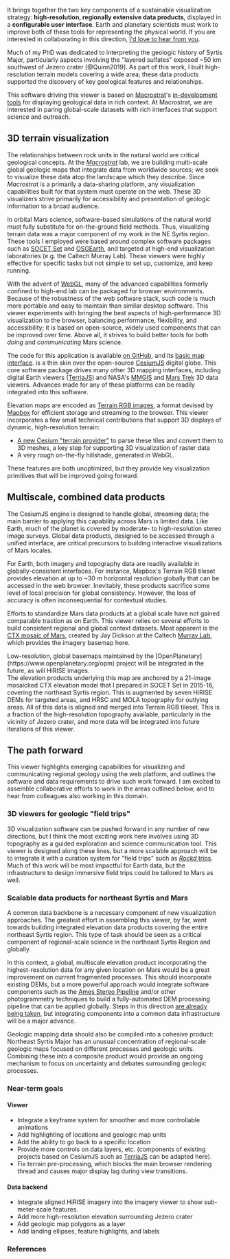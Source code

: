 It brings together the two key components of a sustainable visualization
strategy:
**high-resolution, regionally extensive
data products**, displayed in a **configurable user interface**.
Earth and planetary scientists must work to improve
both of these tools for representing the physical world.
If you are interested in collaborating in this direction, [I'd love to hear from you](mailto:dev@davenquinn.com).

<div data-location="syrtis-overview-2">

Much of my PhD was dedicated to interpreting the geologic history of Syrtis Major,
particularly aspects involving the "layered sulfates" exposed ~50 km southwest of
Jezero crater [@Quinn2019]. As part of this work, I built high-resolution terrain models
covering a wide area; these data products supported the discovery
of key geological features and relationships.

</div>

This software driving this viewer
is based on [Macrostrat](https://macrostrat.org)'s [in-development tools](https://dev.macrostrat.org/next/web/map#/3d/z=8.2410/x=-113.7824/y=34.9962/bedrock/lines/) for displaying geological data
in rich context. At Macrostrat, we are interested in paring global-scale datasets with
rich interfaces that support science and outreach.

## 3D terrain visualization

The relationships between rock units
in the natural world are critical geological concepts. At the [_Macrostrat_](https://macrostrat.org) lab, we are building multi-scale global geologic maps
that integrate data from worldwide sources; we seek to visualize these
data atop the landscape which they describe.
Since _Macrostrat_ is a primarily a data-sharing platform, any visualization capabilities
built for that system must operate on the web. These
3D visualizers strive primarily for accessibility and presentation of geologic information
to a broad audience.

In orbital Mars science, software-based simulations
of the natural world must fully substitute for on-the-ground field methods.
Thus, visualizing terrain data was a major component of my work in the NE Syrtis region.
These tools I employed were based around complex software
packages such as [SOCET Set](https://www.geospatialexploitationproducts.com/content/socet-gxp/)
and [OSGEarth](http://osgearth.org/), and targeted at
high-end visualization laboratories (e.g. the Caltech Murray Lab).
These viewers were highly effective
for specific tasks but not simple to set up, customize, and keep running.

With the advent of [WebGL](https://developer.mozilla.org/en-US/docs/Web/API/WebGL_API),
many of the advanced capabilities formerly confined to high-end lab can
be packaged for browser
environments. Because of the robustness of the web software stack, such code is
much more portable and easy to maintain than similar desktop software. This
viewer experiments with bringing the best aspects of high-performance 3D visualization
to the browser, balancing performance, flexibility, and
accessibility; it is based on open-source, widely used components that can be
improved over time. Above all, it strives to build better tools for both
_doing_ and _communicating_ Mars science.

The code for this application is available [on GitHub](https://github.com/davenquinn/ne-syrtis-jezero-viewer),
and its [basic map interface](https://github.com/UW-Macrostrat/cesium-viewer).
is a thin skin over the open-source [CesiumJS](https://cesium.com/cesiumjs/) digital globe.
This core software package drives many other 3D mapping interfaces, including
digital Earth viewers ([TerriaJS](https://terria.io/)) and NASA's [MMGIS](https://github.com/NASA-AMMOS/MMGIS)
and [Mars Trek](https://trek.nasa.gov/mars/) 3D data viewers.
Advances made for any of these platforms can be
readily integrated into this software.

Elevation maps are encoded as
[Terrain RGB images](https://blog.mapbox.com/global-elevation-data-6689f1d0ba65),
a format devised by [Mapbox](https://mapbox.com) for efficient storage and streaming to the browser.
This viewer incorporates a few small technical contributions that support 3D
displays of dynamic, high-resolution terrain:

- [A new Cesium "terrain provider"](https://github.com/davenquinn/cesium-martini)
  to parse these tiles and convert them to 3D meshes, a key step for supporting
  3D visualization of raster data
- A very rough on-the-fly hillshade, generated in WebGL.

These features are both unoptimized, but they provide key visualization primitives
that will be improved going forward.

## Multiscale, combined data products

The CesiumJS engine is designed to handle global, streaming data; the main
barrier to applying this capability across Mars is limited data. Like Earth,
much of the planet is covered by moderate- to high-resolution stereo image surveys.
Global data products, designed to be accessed through a
unified interface, are critical precursors to building
interactive visualizations of Mars locales.

For Earth, both imagery and topography data are readily available in
globally-consistent interfaces. For instance, Mapbox's Terrain RGB tileset
provides elevation at up to ~30 m horizontal resolution globally that can be accessed
in the web browser. Inevitably, these products sacrifice some
level of local precision for global consistency. However, the loss of accuracy
is often inconsequential for contextual studies.

Efforts to standardize Mars data products at a global scale
have not gained comparable traction as on Earth.
This viewer relies on several efforts to build consistent regional and global
context datasets. Most apparent is the [CTX mosaic of
Mars](http://murray-lab.caltech.edu/CTX/), created by Jay Dickson at the
Caltech [Murray Lab](http://murray-lab.caltech.edu/), which provides the imagery
basemap here.

<div class="side-note">
Low-resolution, global basemaps maintained by the
[OpenPlanetary](https://www.openplanetary.org/opm) project will be integrated in the future,
as will HiRISE images.
</div>

<div data-location="viewer-guts">
The elevation products underlying this map are anchored by a 21-image mosaicked
CTX elevation model that I prepared in SOCET Set in 2015-16, covering the
northeast Syrtis region. This is augmented by seven HiRISE DEMs for targeted
areas, and HRSC and MOLA topography for outlying areas. All of this data is
aligned and merged into Terrain RGB tileset. This is a fraction of the
high-resolution topography available, particularly in the vicinity of Jezero
crater, and more data will be integrated into future iterations of this viewer.
</div>

## The path forward

This viewer highlights emerging capabilities for visualizing and communicating
regional geology using the web platform, and outlines the software and data requirements
to drive such work forward. I am excited to assemble collaborative efforts to
work in the areas outlined below, and to hear from colleagues also working in this domain.

### 3D viewers for geologic "field trips"

3D visualization software can be pushed forward in any number
of new directions, but I think the most exciting work here involves using 3D topography
as a guided exploration and science communication tool. This viewer is designed along these lines,
but a more scalable approach will be to integrate it with a curation system for
"field trips" such as [_Rockd_ trips](https://rockd.org/trip/122). Much of this work
will be most impactful for Earth data, but the infrastructure
to design immersive field trips could be tailored to Mars as well.

### Scalable data products for northeast Syrtis and Mars

A common data backbone is a necessary component of new visualization approaches.
The greatest effort in assembling this viewer, by far, went towards building integrated
elevation data products covering the entire northeast Syrtis region. This type of task
should be seen as a critical component of regional-scale science in the northeast
Syrtis Region and globally.

In this context, a global, multiscale elevation product incorporating the
highest-resolution data for any given location on Mars would be a great
improvement on current fragmented processes. This should incorporate existing
DEMs, but a more powerful approach would integrate software components such as
the [Ames Stereo
Pipeline](https://github.com/NeoGeographyToolkit/StereoPipeline) and/or other
photogrammetry techniques to build a fully-automated DEM processing pipeline
that can be applied globally. Steps in this direction [are already being
taken](https://www.hou.usra.edu/meetings/lpsc2018/pdf/1604.pdf), but integrating
components into a common data infrastructure will be a major advance.

Geologic mapping data should also be compiled into a cohesive product:
Northeast Syrtis Major has an unusual concentration of
regional-scale geologic maps focused on different processes and geologic units.
Combining these into a composite product would provide an ongoing mechanism to
focus on uncertainty and debates surrounding geologic processes.

### Near-term goals

#### Viewer

- Integrate a keyframe system for smoother and more controllable
  animations
- Add highlighting of locations and geologic map units
- Add the ability to go back to a specific location
- Provide more controls on data layers, etc. (components of existing projects
  based on CesiumJS such as [TerriaJS](https://terria.io/) can be adapted here).
- Fix terrain pre-processing, which blocks the main browser rendering thread
  and causes major display lag during view transitions.

#### Data backend

- Integrate aligned HiRISE imagery into the imagery viewer to show sub-meter-scale features.
- Add more high-resolution elevation surrounding Jezero crater
- Add geologic map polygons as a layer
- Add landing ellipses, feature highlights, and labels

### References
